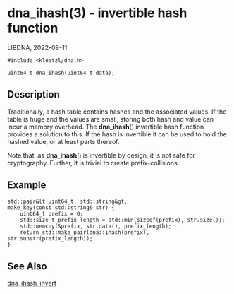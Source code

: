 # dna_ihash(3) - invertible hash function

LIBDNA, 2022-09-11

    #include <kloetzl/dna.h>
    
    uint64_t dna_ihash(uint64_t data);


## Description

Traditionally, a hash table contains hashes and the associated values. If the table is huge and the values are small, storing both hash and value can incur a memory overhead. The **dna_ihash**() invertible hash function provides a solution to this. If the hash is invertible it can be used to hold the hashed value, or at least parts thereof.

Note that, as **dna_ihash**() is invertible by design, it is not safe for cryptography. Further, it is trivial to create prefix-collisions.


## Example

    std::pair&lt;uint64_t, std::string&gt;
    make_key(const std::string& str) {
        uint64_t prefix = 0;
        std::size_t prefix_length = std::min(sizeof(prefix), str.size());
        std::memcpy(&prefix, str.data(), prefix_length);
        return std::make_pair(dna::ihash(prefix), str.substr(prefix_length));
    }


## See Also

[dna_ihash_invert](dna_ihash_invert.3.md)
